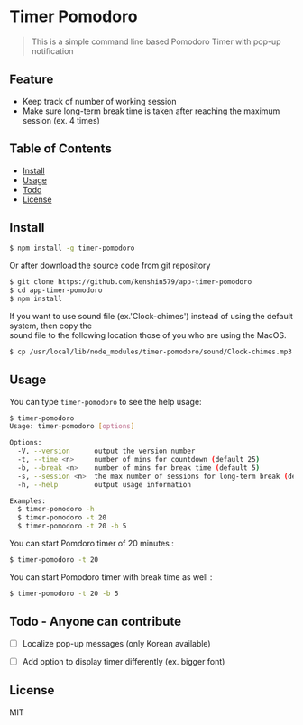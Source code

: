 # Timer Pomodoro

> This is a simple command line based Pomodoro Timer with pop-up notification

## Feature

- Keep track of number of working session
- Make sure long-term break time is taken after reaching the maximum session (ex. 4 times)

## Table of Contents

- [Install](#Install)
- [Usage](#Usage)
- [Todo](#Todo)
- [License](#License)

## Install

```sh
$ npm install -g timer-pomodoro
```

Or after download the source code from git repository

```sh
$ git clone https://github.com/kenshin579/app-timer-pomodoro
$ cd app-timer-pomodoro
$ npm install
```

If you want to use sound file (ex.'Clock-chimes') instead of using the default system, then copy the  
sound file to the following location those of you who are using the MacOS.   

```sh
$ cp /usr/local/lib/node_modules/timer-pomodoro/sound/Clock-chimes.mp3 ~/Library/Sounds
```

## Usage
You can type `timer-pomodoro` to see the help usage:

```sh
$ timer-pomodoro
Usage: timer-pomodoro [options]

Options:
  -V, --version      output the version number
  -t, --time <n>     number of mins for countdown (default 25)
  -b, --break <n>    number of mins for break time (default 5)
  -s, --session <n>  the max number of sessions for long-term break (default: 4)
  -h, --help         output usage information

Examples:
  $ timer-pomodoro -h
  $ timer-pomodoro -t 20
  $ timer-pomodoro -t 20 -b 5
```

You can start Pomdoro timer of 20 minutes : 
```sh
$ timer-pomodoro -t 20
```


You can start Pomodoro timer with break time as well :
```sh
$ timer-pomodoro -t 20 -b 5
```

## Todo - Anyone can contribute
- [ ] Localize pop-up messages (only Korean available)
- [ ] Add option to display timer differently (ex. bigger font)


## License
MIT   
